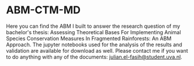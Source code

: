 # ABM-CTM-MD
Here you can find the ABM I built to answer the research question of my bachelor's thesis: Assessing Theoretical Bases For Implementing Animal Species Conservation Measures In Fragmented Rainforests: An ABM Approach. The jupyter notebooks used for the analysis of the results and validation are available for download as well. Please contact me if you want to do anything with any of the documents: julian.el-fasih@student.uva.nl.
